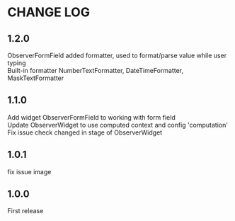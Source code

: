 # CHANGE LOG

## 1.2.0

ObserverFormField added formatter, used to format/parse value while user typing  
Built-in formatter NumberTextFormatter, DateTimeFormatter, MaskTextFormatter

## 1.1.0

Add widget ObserverFormField to working with form field  
Update ObserverWidget to use computed context and config 'computation'  
Fix issue check changed in stage of ObserverWidget

## 1.0.1

fix issue image

## 1.0.0

First release
